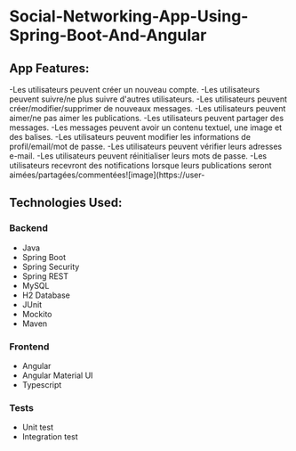 # Social-Networking-App-Using-Spring-Boot-And-Angular



## App Features:

-Les utilisateurs peuvent créer un nouveau compte.
-Les utilisateurs peuvent suivre/ne plus suivre d'autres utilisateurs.
-Les utilisateurs peuvent créer/modifier/supprimer de nouveaux messages.
-Les utilisateurs peuvent aimer/ne pas aimer les publications.
-Les utilisateurs peuvent partager des messages.
-Les messages peuvent avoir un contenu textuel, une image et des balises.
-Les utilisateurs peuvent modifier les informations de profil/email/mot de passe.
-Les utilisateurs peuvent vérifier leurs adresses e-mail.
-Les utilisateurs peuvent réinitialiser leurs mots de passe.
-Les utilisateurs recevront des notifications lorsque leurs publications seront aimées/partagées/commentées![image](https://user-


## Technologies Used:

### Backend

- Java
- Spring Boot
- Spring Security
- Spring REST
- MySQL
- H2 Database
- JUnit
- Mockito
- Maven

### Frontend

- Angular
- Angular Material UI
- Typescript

### Tests

- Unit test
- Integration test

